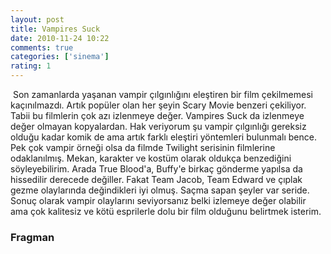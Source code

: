 ```yaml
---
layout: post
title: Vampires Suck
date: 2010-11-24 10:22
comments: true
categories: ['sinema']
rating: 1
---
```

<img class="left" src="http://onurbaykal.com/uploads/2010/11/vampires-suck-movie.jpg" alt="" />
Son zamanlarda yaşanan vampir çılgınlığını eleştiren bir film çekilmemesi kaçınılmazdı. Artık popüler olan her şeyin Scary Movie benzeri çekiliyor. Tabii bu filmlerin çok azı izlenmeye değer. Vampires Suck da izlenmeye değer olmayan kopyalardan. Hak veriyorum şu vampir çılgınlığı gereksiz olduğu kadar komik de ama artık farklı eleştiri yöntemleri bulunmalı bence. Pek çok vampir örneği olsa da filmde Twilight serisinin filmlerine odaklanılmış. Mekan, karakter ve kostüm olarak oldukça benzediğini söyleyebilirim. Arada True Blood'a, Buffy'e birkaç gönderme yapılsa da hissedilir derecede değiller. Fakat Team Jacob, Team Edward ve çıplak gezme olaylarında değindikleri iyi olmuş. Saçma sapan şeyler var seride. Sonuç olarak vampir olaylarını seviyorsanız belki izlemeye değer olabilir ama çok kalitesiz ve kötü esprilerle dolu bir film olduğunu belirtmek isterim.
<h3>Fragman</h3>